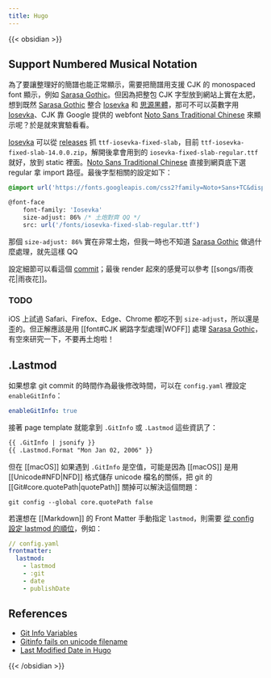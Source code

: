 ```yaml
---
title: Hugo
---
```

{{< obsidian >}}

## Support Numbered Musical Notation

為了要讓整理好的簡譜也能正常顯示，需要把簡譜用支援 CJK 的 monospaced font 顯示，例如 [Sarasa Gothic]。但因為把整包 CJK 字型放到網站上實在太肥，想到既然 [Sarasa Gothic] 整合 [Iosevka] 和 [思源黑體]，那可不可以英數字用 [Iosevka]、CJK 靠 Google 提供的 webfont [Noto Sans Traditional Chinese] 來顯示呢？於是就來實驗看看。

[Iosevka] 可以從 [releases][Iosevka/releases] 抓 `ttf-iosevka-fixed-slab`，目前 `ttf-iosevka-fixed-slab-14.0.0.zip`，解開後拿會用到的 `iosevka-fixed-slab-regular.ttf` 就好，放到 static 裡面。[Noto Sans Traditional Chinese] 直接到網頁底下選 regular 拿 import 路徑。最後字型相關的設定如下：

```css
@import url('https://fonts.googleapis.com/css2?family=Noto+Sans+TC&display=swap')

@font-face
    font-family: 'Iosevka'
    size-adjust: 86% /* 土炮對齊 QQ */
    src: url('/fonts/iosevka-fixed-slab-regular.ttf')
```

那個 `size-adjust: 86%` 實在非常土炮，但我一時也不知道 [Sarasa Gothic] 做過什麼處理，就先這樣 QQ

設定細節可以看這個 [commit](https://github.com/badboy99tw/hugo-theme-sam/commit/bfb0c2e97346c3d9a66c5d4136332a470699ec19)；最後 render 起來的感覺可以參考 [[songs/雨夜花|雨夜花]]。

[Sarasa Gothic]: https://github.com/be5invis/Sarasa-Gothic
[Iosevka]: https://github.com/be5invis/Iosevka
[Iosevka/releases]: https://github.com/be5invis/Iosevka/releases
[思源黑體]: https://zh.wikipedia.org/zh-tw/%E6%80%9D%E6%BA%90%E9%BB%91%E9%AB%94
[Noto Sans Traditional Chinese]: https://fonts.google.com/noto/specimen/Noto+Sans+TC

### TODO

iOS 上試過 Safari、Firefox、Edge、Chrome 都吃不到 `size-adjust`，所以還是歪的。但正解應該是用 [[font#CJK 網路字型處理|WOFF]] 處理 [Sarasa Gothic]，有空來研究一下，不要再土炮啦！

## .Lastmod

如果想拿 git commit 的時間作為最後修改時間，可以在 `config.yaml` 裡設定 `enableGitInfo`：

```yaml
enableGitInfo: true
```

接著 page template 就能拿到 `.GitInfo` 或 `.Lastmod` 這些資訊了：

```html
{{ .GitInfo | jsonify }}
{{ .Lastmod.Format "Mon Jan 02, 2006" }}
```

但在 [[macOS]] 如果遇到 `.GitInfo` 是空值，可能是因為 [[macOS]] 是用 [[Unicode#NFD|NFD]] 格式儲存 unicode 檔名的關係，把 git 的 [[Git#core.quotePath|quotePath]] 關掉可以解決這個問題：

```shell
git config --global core.quotePath false
```

若還想在 [[Markdown]] 的 Front Matter 手動指定 `lastmod`，則需要 [從 config 設定 lastmod 的順位](https://gohugo.io/getting-started/configuration/#configure-dates)，例如：

```yaml
// config.yaml
frontmatter:
  lastmod:
    - lastmod
    - :git
    - date
    - publishDate
```

## References

- [Git Info Variables](https://gohugo.io/variables/git/)
- [Gitinfo fails on unicode filename](https://github.com/gohugoio/hugo/issues/3071)
- [Last Modified Date in Hugo](https://mertbakir.gitlab.io/hugo/last-modified-date-in-hugo/)

{{< /obsidian >}}
